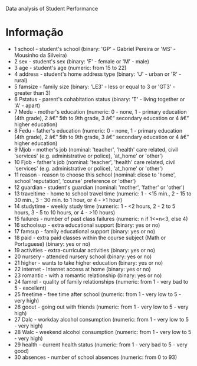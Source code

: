 Data analysis of Student Performance

# Informação

- 1 school - student's school (binary: 'GP' - Gabriel Pereira or 'MS' - Mousinho da Silveira)
- 2 sex - student's sex (binary: 'F' - female or 'M' - male)
- 3 age - student's age (numeric: from 15 to 22)
- 4 address - student's home address type (binary: 'U' - urban or 'R' - rural)
- 5 famsize - family size (binary: 'LE3' - less or equal to 3 or 'GT3' - greater than 3)
- 6 Pstatus - parent's cohabitation status (binary: 'T' - living together or 'A' - apart)
- 7 Medu - mother's education (numeric: 0 - none, 1 - primary education (4th grade), 2 â€“ 5th to 9th grade, 3 â€“ secondary education or 4 â€“ higher education)
- 8 Fedu - father's education (numeric: 0 - none, 1 - primary education (4th grade), 2 â€“ 5th to 9th grade, 3 â€“ secondary education or 4 â€“ higher education)
- 9 Mjob - mother's job (nominal: 'teacher', 'health' care related, civil 'services' (e.g. administrative or police), 'at_home' or 'other')
- 10 Fjob - father's job (nominal: 'teacher', 'health' care related, civil 'services' (e.g. administrative or police), 'at_home' or 'other')
- 11 reason - reason to choose this school (nominal: close to 'home', school 'reputation', 'course' preference or 'other')
- 12 guardian - student's guardian (nominal: 'mother', 'father' or 'other')
- 13 traveltime - home to school travel time (numeric: 1 - <15 min., 2 - 15 to 30 min., 3 - 30 min. to 1 hour, or 4 - >1 hour)
- 14 studytime - weekly study time (numeric: 1 - <2 hours, 2 - 2 to 5 hours, 3 - 5 to 10 hours, or 4 - >10 hours)
- 15 failures - number of past class failures (numeric: n if 1<=n<3, else 4)
- 16 schoolsup - extra educational support (binary: yes or no)
- 17 famsup - family educational support (binary: yes or no)
- 18 paid - extra paid classes within the course subject (Math or Portuguese) (binary: yes or no)
- 19 activities - extra-curricular activities (binary: yes or no)
- 20 nursery - attended nursery school (binary: yes or no)
- 21 higher - wants to take higher education (binary: yes or no)
- 22 internet - Internet access at home (binary: yes or no)
- 23 romantic - with a romantic relationship (binary: yes or no)
- 24 famrel - quality of family relationships (numeric: from 1 - very bad to 5 - excellent)
- 25 freetime - free time after school (numeric: from 1 - very low to 5 - very high)
- 26 goout - going out with friends (numeric: from 1 - very low to 5 - very high)
- 27 Dalc - workday alcohol consumption (numeric: from 1 - very low to 5 - very high)
- 28 Walc - weekend alcohol consumption (numeric: from 1 - very low to 5 - very high)
- 29 health - current health status (numeric: from 1 - very bad to 5 - very good)
- 30 absences - number of school absences (numeric: from 0 to 93)
